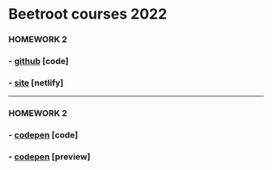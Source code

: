 # Beetroot courses 2022

### HOMEWORK 2

### - [github](https://github.com/TupotaValentyn/beetroot/tree/hw2) [code]
### - [site](https://tupota-valentyn-cv.netlify.app/) [netlify]

---

### HOMEWORK 2
### - [codepen](https://codepen.io/warriorkozak/full/ExbZwEW) [code]
### - [codepen](https://codepen.io/warriorkozak/pen/ExbZwEW) [preview]
